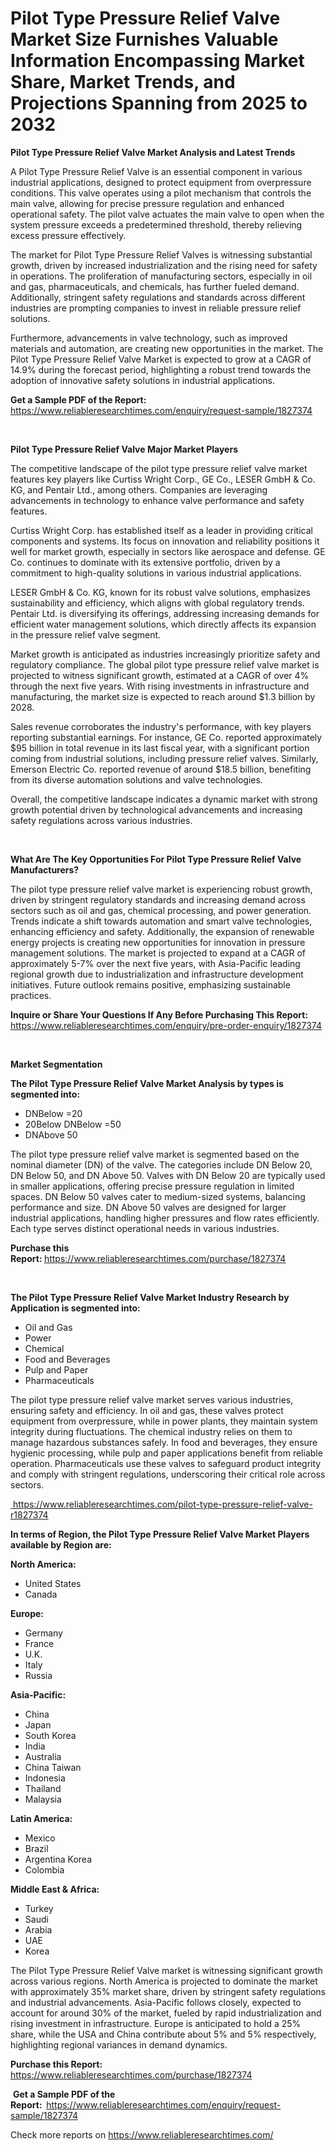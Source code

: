 <p><h1>Pilot Type Pressure Relief Valve Market Size Furnishes Valuable Information Encompassing Market Share, Market Trends, and Projections Spanning from 2025 to 2032</h1></p><p><strong>Pilot Type Pressure Relief Valve Market Analysis and Latest Trends</strong></p>
<p><p>A Pilot Type Pressure Relief Valve is an essential component in various industrial applications, designed to protect equipment from overpressure conditions. This valve operates using a pilot mechanism that controls the main valve, allowing for precise pressure regulation and enhanced operational safety. The pilot valve actuates the main valve to open when the system pressure exceeds a predetermined threshold, thereby relieving excess pressure effectively.</p><p>The market for Pilot Type Pressure Relief Valves is witnessing substantial growth, driven by increased industrialization and the rising need for safety in operations. The proliferation of manufacturing sectors, especially in oil and gas, pharmaceuticals, and chemicals, has further fueled demand. Additionally, stringent safety regulations and standards across different industries are prompting companies to invest in reliable pressure relief solutions.</p><p>Furthermore, advancements in valve technology, such as improved materials and automation, are creating new opportunities in the market. The Pilot Type Pressure Relief Valve Market is expected to grow at a CAGR of 14.9% during the forecast period, highlighting a robust trend towards the adoption of innovative safety solutions in industrial applications.</p></p>
<p><strong>Get a Sample PDF of the Report:&nbsp;</strong> <a href="https://www.reliableresearchtimes.com/enquiry/request-sample/1827374?utm_campaign=2006&utm_medium=2&utm_source=Github&utm_content=ia&utm_term=28022025&utm_id=pilot-type-pressure-relief-valve">https://www.reliableresearchtimes.com/enquiry/request-sample/1827374</a></p>
<p>&nbsp;</p>
<p><strong>Pilot Type Pressure Relief Valve Major Market Players</strong></p>
<p><p>The competitive landscape of the pilot type pressure relief valve market features key players like Curtiss Wright Corp., GE Co., LESER GmbH & Co. KG, and Pentair Ltd., among others. Companies are leveraging advancements in technology to enhance valve performance and safety features. </p><p>Curtiss Wright Corp. has established itself as a leader in providing critical components and systems. Its focus on innovation and reliability positions it well for market growth, especially in sectors like aerospace and defense. GE Co. continues to dominate with its extensive portfolio, driven by a commitment to high-quality solutions in various industrial applications.</p><p>LESER GmbH & Co. KG, known for its robust valve solutions, emphasizes sustainability and efficiency, which aligns with global regulatory trends. Pentair Ltd. is diversifying its offerings, addressing increasing demands for efficient water management solutions, which directly affects its expansion in the pressure relief valve segment.</p><p>Market growth is anticipated as industries increasingly prioritize safety and regulatory compliance. The global pilot type pressure relief valve market is projected to witness significant growth, estimated at a CAGR of over 4% through the next five years. With rising investments in infrastructure and manufacturing, the market size is expected to reach around $1.3 billion by 2028.</p><p>Sales revenue corroborates the industry's performance, with key players reporting substantial earnings. For instance, GE Co. reported approximately $95 billion in total revenue in its last fiscal year, with a significant portion coming from industrial solutions, including pressure relief valves. Similarly, Emerson Electric Co. reported revenue of around $18.5 billion, benefiting from its diverse automation solutions and valve technologies. </p><p>Overall, the competitive landscape indicates a dynamic market with strong growth potential driven by technological advancements and increasing safety regulations across various industries.</p></p>
<p>&nbsp;</p>
<p><strong>What Are The Key Opportunities For Pilot Type Pressure Relief Valve Manufacturers?</strong></p>
<p><p>The pilot type pressure relief valve market is experiencing robust growth, driven by stringent regulatory standards and increasing demand across sectors such as oil and gas, chemical processing, and power generation. Trends indicate a shift towards automation and smart valve technologies, enhancing efficiency and safety. Additionally, the expansion of renewable energy projects is creating new opportunities for innovation in pressure management solutions. The market is projected to expand at a CAGR of approximately 5-7% over the next five years, with Asia-Pacific leading regional growth due to industrialization and infrastructure development initiatives. Future outlook remains positive, emphasizing sustainable practices.</p></p>
<p><strong>Inquire or Share Your Questions If Any Before Purchasing This Report:</strong> <a href="https://www.reliableresearchtimes.com/enquiry/pre-order-enquiry/1827374?utm_campaign=2006&utm_medium=2&utm_source=Github&utm_content=ia&utm_term=28022025&utm_id=pilot-type-pressure-relief-valve">https://www.reliableresearchtimes.com/enquiry/pre-order-enquiry/1827374</a></p>
<p>&nbsp;</p>
<p><strong>Market Segmentation</strong></p>
<p><strong>The Pilot Type Pressure Relief Valve Market Analysis by types is segmented into:</strong></p>
<p><ul><li>DNBelow =20</li><li>20Below DNBelow =50</li><li>DNAbove 50</li></ul></p>
<p><p>The pilot type pressure relief valve market is segmented based on the nominal diameter (DN) of the valve. The categories include DN Below 20, DN Below 50, and DN Above 50. Valves with DN Below 20 are typically used in smaller applications, offering precise pressure regulation in limited spaces. DN Below 50 valves cater to medium-sized systems, balancing performance and size. DN Above 50 valves are designed for larger industrial applications, handling higher pressures and flow rates efficiently. Each type serves distinct operational needs in various industries.</p></p>
<p><strong>Purchase this Report:&nbsp;</strong><a href="https://www.reliableresearchtimes.com/purchase/1827374?utm_campaign=2006&utm_medium=2&utm_source=Github&utm_content=ia&utm_term=28022025&utm_id=pilot-type-pressure-relief-valve">https://www.reliableresearchtimes.com/purchase/1827374</a></p>
<p>&nbsp;</p>
<p><strong>The Pilot Type Pressure Relief Valve Market Industry Research by Application is segmented into:</strong></p>
<p><ul><li>Oil and Gas</li><li>Power</li><li>Chemical</li><li>Food and Beverages</li><li>Pulp and Paper</li><li>Pharmaceuticals</li></ul></p>
<p><p>The pilot type pressure relief valve market serves various industries, ensuring safety and efficiency. In oil and gas, these valves protect equipment from overpressure, while in power plants, they maintain system integrity during fluctuations. The chemical industry relies on them to manage hazardous substances safely. In food and beverages, they ensure hygienic processing, while pulp and paper applications benefit from reliable operation. Pharmaceuticals use these valves to safeguard product integrity and comply with stringent regulations, underscoring their critical role across sectors.</p></p>
<p><a href="https://www.reliableresearchtimes.com/pilot-type-pressure-relief-valve-r1827374?utm_campaign=2006&utm_medium=2&utm_source=Github&utm_content=ia&utm_term=28022025&utm_id=pilot-type-pressure-relief-valve">&nbsp;https://www.reliableresearchtimes.com/pilot-type-pressure-relief-valve-r1827374</a></p>
<p><strong>In terms of Region, the Pilot Type Pressure Relief Valve Market Players available by Region are:</strong></p>
<p>
    <p> <strong> North America: </strong>
        <ul>
            <li>United States</li>
            <li>Canada</li>
        </ul>
        </p> 
    <p> <strong> Europe: </strong>
        <ul>
            <li>Germany</li>
            <li>France</li>
            <li>U.K.</li>
            <li>Italy</li>
            <li>Russia</li>
        </ul>
        </p> 
    <p> <strong> Asia-Pacific: </strong>
        <ul>
            <li>China</li>
            <li>Japan</li>
            <li>South Korea</li>
            <li>India</li>
            <li>Australia</li>
            <li>China Taiwan</li>
            <li>Indonesia</li>
            <li>Thailand</li>
            <li>Malaysia</li>
        </ul>
        </p> 
    <p> <strong> Latin America: </strong>
        <ul>
            <li>Mexico</li>
            <li>Brazil</li>
            <li>Argentina Korea</li>
            <li>Colombia</li>
        </ul>
        </p> 
    <p> <strong> Middle East & Africa: </strong>
        <ul>
            <li>Turkey</li>
            <li>Saudi</li>
            <li>Arabia</li>
            <li>UAE</li>
            <li>Korea</li>
        </ul>
    </p>
    </p>
<p><p>The Pilot Type Pressure Relief Valve market is witnessing significant growth across various regions. North America is projected to dominate the market with approximately 35% market share, driven by stringent safety regulations and industrial advancements. Asia-Pacific follows closely, expected to account for around 30% of the market, fueled by rapid industrialization and rising investment in infrastructure. Europe is anticipated to hold a 25% share, while the USA and China contribute about 5% and 5% respectively, highlighting regional variances in demand dynamics.</p></p>
<p><strong>Purchase this Report: </strong><a href="https://www.reliableresearchtimes.com/purchase/1827374?utm_campaign=2006&utm_medium=2&utm_source=Github&utm_content=ia&utm_term=28022025&utm_id=pilot-type-pressure-relief-valve">https://www.reliableresearchtimes.com/purchase/1827374</a></p>
<p>&nbsp;<strong>Get a Sample PDF of the Report:&nbsp;&nbsp;</strong><a href="https://www.reliableresearchtimes.com/enquiry/request-sample/1827374?utm_campaign=2006&utm_medium=2&utm_source=Github&utm_content=ia&utm_term=28022025&utm_id=pilot-type-pressure-relief-valve">https://www.reliableresearchtimes.com/enquiry/request-sample/1827374</a></p>
<p><strong></strong></p>
<p>Check more reports on <a href="https://www.reliableresearchtimes.com/?utm_campaign=2006&utm_medium=2&utm_source=Github&utm_content=ia&utm_term=28022025&utm_id=pilot-type-pressure-relief-valve">https://www.reliableresearchtimes.com/</a></p>